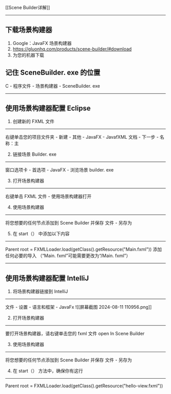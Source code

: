 [[Scene Builder详解]]

---------------------------------------
下载场景构建器
---------------------------------------
1. Google：JavaFX 场景构建器
2. https://gluonhq.com/products/scene-builder/#download 
3. 为您的机器下载

记住 SceneBuilder. exe 的位置
----------------------------------------------------------------------
C - 程序文件 - 场景构建器 - SceneBuilder. exe

--------------------------------------------------------------
使用场景构建器配置 Eclipse
--------------------------------------------------------------

1. 创建新的 FXML 文件
----------------------------------------
右键单击您的项目文件夹 - 新建 - 其他 - JavaFX - JavafXML 文档 - 下一步 - 名称：主

2. 链接场景 Builder. exe
---------------------------------------
窗口选项卡 - 首选项 - JavaFX - 浏览场景 builder. exe

3. 打开场景构建器
-----------------------------------
右键单击 FXML 文件 - 使用场景构建器打开

4. 使用场景构建器
-----------------------------------------------
将您想要的任何节点添加到 Scene Builder 并保存
文件 - 另存为

5. 在 start（） 中添加以下内容
-----------------------------------------------------
Parent root = FXMLLoader.load(getClass().getResource("Main.fxml"))
添加任何必要的导入
（“Main. fxml”可能需要更改为“/Main. fxml”）

--------------------------------------------------------------
使用场景构建器配置 IntelliJ
--------------------------------------------------------------

1. 将场景构建器链接到 IntelliJ
-------------------------------------------------
文件 - 设置 - 语言和框架 - JavaFx
![[屏幕截图 2024-08-11 110956.png]]

2. 打开场景构建器
-----------------------------------
要打开场景构建器，请右键单击您的 fxml 文件
open In Scene Builder

3. 使用场景构建器
-----------------------------------------------
将您想要的任何节点添加到 Scene Builder 并保存
文件 - 另存为

4. 在 start（） 方法中，确保你有这行
-------------------------------------------------------------------------------------
Parent root = FXMLLoader.load(getClass().getResource("hello-view.fxml"))




